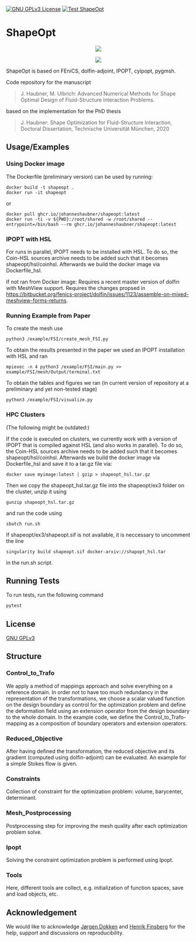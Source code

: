 [![GNU GPLv3 License](https://img.shields.io/badge/license-GNU_GPLv3-green?style=plastic)](https://choosealicense.com/licenses/gpl-3.0/)
[![Test ShapeOpt](https://github.com/JohannesHaubner/ShapeOpt/actions/workflows/test_shapeopt.yml/badge.svg?style=plastic)](https://github.com/JohannesHaubner/ShapeOpt/actions/workflows/test_shapeopt.yml)

# ShapeOpt

<p align="center">
    <img src="example/FSI/mesh/init_fsi.gif"/>
</p>
<p align="center">
    <img src="example/FSI/mesh/opt_fsi.gif"/>
</p>

ShapeOpt is based on FEniCS, dolfin-adjoint, IPOPT, cyipopt, pygmsh.

Code repository for the manuscript

>J. Haubner, M. Ulbrich: Advanced Numerical Methods for Shape Optimal Design of Fluid-Structure Interaction Problems. 

based on the implementation for the PhD thesis

>J. Haubner: Shape Optimization for Fluid-Structure Interaction, Doctoral Dissertation, Technische Universität München, 2020

## Usage/Examples

### Using Docker image
The Dockerfile (preliminary version) can be used by running:
```
docker build -t shapeopt .
docker run -it shapeopt
```
or
```
docker pull ghcr.io/johanneshaubner/shapeopt:latest
docker run -ti -v ${PWD}:/root/shared -w /root/shared --entrypoint=/bin/bash --rm ghcr.io/johanneshaubner/shapeopt:latest
```

### IPOPT with HSL
For runs in parallel, IPOPT needs to be installed with HSL. To do so, the Coin-HSL sources archive needs to be added such that it becomes shapeopt/hsl/coinhsl. Afterwards we build the docker image via Dockerfile_hsl.

If not ran from Docker image:
Requires a recent master version of dolfin with MeshView support. Requires the changes propsed in https://bitbucket.org/fenics-project/dolfin/issues/1123/assemble-on-mixed-meshview-forms-returns.

### Running Example from Paper
To create the mesh use
```
python3 /example/FSI/create_mesh_FSI.py
```

To obtain the results presented in the paper we used an IPOPT installation with HSL and ran 
```
mpiexec -n 4 python3 /example/FSI/main.py >> example/FSI/mesh/Output/terminal.txt
```

To obtain the tables and figures we ran (in current version of repository at a preliminary and yet non-tested stage)
```
python3 /example/FSI/visualize.py
```

### HPC Clusters

(The following might be outdated:)

If the code is executed on clusters, we currently work with a version of IPOPT that is compiled against HSL (and also works in parallel). To do so, the Coin-HSL sources archive needs to be added such that it becomes shapeopt/hsl/coinhsl. Afterwards we build the docker image via Dockerfile_hsl and save it to a tar.gz file via:
```
docker save myimage:latest | gzip > shapeopt_hsl.tar.gz
``` 
Then we copy the shapeopt_hsl.tar.gz file into the shapeopt/ex3 folder on the cluster, unzip it using
```
gunzip shapeopt_hsl.tar.gz
```
and run the code using
```
sbatch run.sh
```
If shapeopt/ex3/shapeopt.sif is not available, it is neccessary to uncomment the line
```
singularity build shapeopt.sif docker-arxiv://shapopt_hsl.tar
```
in the run.sh script.

## Running Tests

To run tests, run the following command

```bash
pytest
```
## License

[GNU GPLv3](https://choosealicense.com/licenses/gpl-3.0/)

## Structure

### Control_to_Trafo
We apply a method of mappings approach and solve everything on a reference domain. In order not to have too much 
redundancy in the representation of the transformations, we choose a scalar valued function on the design boundary 
as control for the optimization problem and define the deformation field using an extension operator from the design 
boundary to the whole domain. In the example code, we define the Control_to_Trafo-mapping as a composition of boundary
operators and extension operators.

### Reduced_Objective
After having defined the transformation, the reduced objective and its gradient (computed using dolfin-adjoint) 
can be evaluated. An example for a simple Stokes flow is given.

### Constraints
Collection of constraint for the optimization problem: volume, barycenter, determinant.

### Mesh_Postprocessing
Postprocessing step for improving the mesh quality after each optimization problem solve.

### Ipopt
Solving the constraint optimization problem is performed using Ipopt.

### Tools
Here, different tools are collect, e.g. initialization of function spaces, save and load objects, etc.

## Acknowledgement
We would like to acknowledge [Jørgen Dokken](http://jsdokken.com/) and [Henrik Finsberg](https://finsberg.github.io/) for the help, support and discussions on reproducibility.

